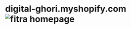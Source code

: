 # digital-ghori.myshopify.com![fitra homepage ](https://user-images.githubusercontent.com/62718674/192896412-0ad2f366-993d-4b9e-95d9-c213ed247d4d.png)

